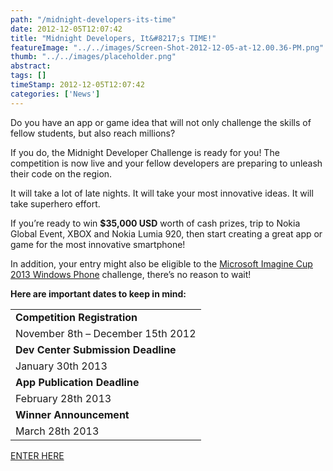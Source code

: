 ```yaml
---
path: "/midnight-developers-its-time" 
date: 2012-12-05T12:07:42 
title: "Midnight Developers, It&#8217;s TIME!" 
featureImage: "../../images/Screen-Shot-2012-12-05-at-12.00.36-PM.png"
thumb: "../../images/placeholder.png" 
abstract:  
tags: [] 
timeStamp: 2012-12-05T12:07:42 
categories: ['News'] 
---
```


<p>Do you have an app or game idea that will not only challenge the skills of fellow students, but also reach millions?</p>
<p>If you do, the Midnight Developer Challenge is ready for you! The competition is now live and your fellow developers are preparing to unleash their code on the region.</p>
<p>It will take a lot of late nights. It will take your most innovative ideas. It will take superhero effort.</p>
<p>If you&#8217;re ready to win <strong>$35,000 USD</strong> worth of cash prizes, trip to Nokia Global Event, XBOX and Nokia Lumia 920, then start creating a great app or game for the most innovative smartphone!</p>
<p>In addition, your entry might also be eligible to the <a href="http://www.imaginecup.com/IC13/Competition/WindowsPhone" target="_blank">Microsoft Imagine Cup 2013 Windows Phone</a> challenge, there&#8217;s no reason to wait!</p>
<p><strong>Here are important dates to keep in mind:</strong></p>
<table width="100%" border="0" cellspacing="0" cellpadding="0">
<tbody>
<tr>
<td><strong>Competition Registration</strong></td>
</tr>
<tr>
<td>November 8th &#8211; December 15th 2012</td>
</tr>
<tr>
<td><strong>Dev Center Submission Deadline</strong></td>
</tr>
<tr>
<td>January 30th 2013</td>
</tr>
<tr>
<td><strong>App Publication Deadline</strong></td>
</tr>
<tr>
<td>February 28th 2013</td>
</tr>
<tr>
<td><strong>Winner Announcement</strong></td>
</tr>
<tr>
<td>March 28th 2013&nbsp;</td>
</tr>
</tbody>
</table>
<p><a href="https://www.facebook.com/NokiaUAE/app_323730174401327">ENTER HERE</a></p>
